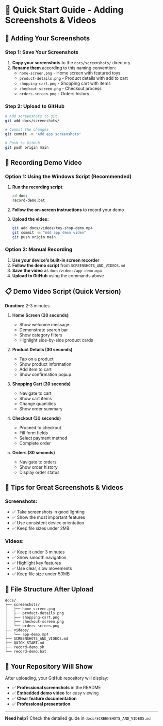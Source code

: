 # 🚀 Quick Start Guide - Adding Screenshots & Videos

## 📸 Adding Your Screenshots

### Step 1: Save Your Screenshots
1. **Copy your screenshots** to the `docs/screenshots/` directory
2. **Rename them** according to this naming convention:
   - `home-screen.png` - Home screen with featured toys
   - `product-details.png` - Product details with add to cart
   - `shopping-cart.png` - Shopping cart with items
   - `checkout-screen.png` - Checkout process
   - `orders-screen.png` - Orders history

### Step 2: Upload to GitHub
```bash
# Add screenshots to git
git add docs/screenshots/

# Commit the changes
git commit -m "Add app screenshots"

# Push to GitHub
git push origin main
```

## 🎥 Recording Demo Video

### Option 1: Using the Windows Script (Recommended)
1. **Run the recording script:**
   ```bash
   cd docs
   record-demo.bat
   ```

2. **Follow the on-screen instructions** to record your demo

3. **Upload the video:**
   ```bash
   git add docs/videos/toy-shop-demo.mp4
   git commit -m "Add app demo video"
   git push origin main
   ```

### Option 2: Manual Recording
1. **Use your device's built-in screen recorder**
2. **Follow the demo script** from `SCREENSHOTS_AND_VIDEOS.md`
3. **Save the video** as `docs/videos/app-demo.mp4`
4. **Upload to GitHub** using the commands above

## 📋 Demo Video Script (Quick Version)

**Duration:** 2-3 minutes

1. **Home Screen (30 seconds)**
   - Show welcome message
   - Demonstrate search bar
   - Show category filters
   - Highlight side-by-side product cards

2. **Product Details (30 seconds)**
   - Tap on a product
   - Show product information
   - Add item to cart
   - Show confirmation popup

3. **Shopping Cart (30 seconds)**
   - Navigate to cart
   - Show cart items
   - Change quantities
   - Show order summary

4. **Checkout (30 seconds)**
   - Proceed to checkout
   - Fill form fields
   - Select payment method
   - Complete order

5. **Orders (30 seconds)**
   - Navigate to orders
   - Show order history
   - Display order status

## 🎯 Tips for Great Screenshots & Videos

### Screenshots:
- ✅ Take screenshots in good lighting
- ✅ Show the most important features
- ✅ Use consistent device orientation
- ✅ Keep file sizes under 2MB

### Videos:
- ✅ Keep it under 3 minutes
- ✅ Show smooth navigation
- ✅ Highlight key features
- ✅ Use clear, slow movements
- ✅ Keep file size under 50MB

## 📁 File Structure After Upload

```
docs/
├── screenshots/
│   ├── home-screen.png
│   ├── product-details.png
│   ├── shopping-cart.png
│   ├── checkout-screen.png
│   └── orders-screen.png
├── videos/
│   └── app-demo.mp4
├── SCREENSHOTS_AND_VIDEOS.md
├── QUICK_START.md
├── record-demo.sh
└── record-demo.bat
```

## 🔗 Your Repository Will Show

After uploading, your GitHub repository will display:
- ✅ **Professional screenshots** in the README
- ✅ **Embedded demo video** for easy viewing
- ✅ **Clear feature documentation**
- ✅ **Professional presentation**

---

**Need help?** Check the detailed guide in `docs/SCREENSHOTS_AND_VIDEOS.md`
